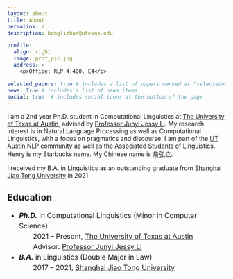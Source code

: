 ```yaml
---
layout: about
title: About
permalink: /
description: honglizhan@utexas.edu

profile:
  align: right
  image: prof_pic.jpg
  address: >
    <p>Office: RLP 4.400, E4</p>

selected_papers: true # includes a list of papers marked as "selected={true}"
news: True # includes a list of news items
social: true  # includes social icons at the bottom of the page
---
```


I am a 2nd year Ph.D. student in Computational Linguistics at <a href="https://www.utexas.edu/">The University of Texas at Austin</a>, advised by <a href="https://jessyli.com/">Professor Junyi Jessy Li</a>. My research interest is in Natural Language Processing as well as Computational Linguistics, with a focus on pragmatics and discourse. I am part of the <a href="https://www.nlp.utexas.edu/">UT Austin NLP community</a> as well as the <a href="https://asol.ling.utexas.edu/">Associated Students of Linguistics</a>. Henry is my Starbucks name. My Chinese name is 詹弘立.

I received my B.A. in Linguistics as an outstanding graduate from <a href="https://en.sjtu.edu.cn/">Shanghai Jiao Tong University</a> in 2021.

<h2>Education</h2>

<font size="3">
<ul style="line-height:1.5;">
  <li><b><i>Ph.D.</i></b> in Computational Linguistics (Minor in Computer Science)</li>
  &emsp;&emsp;2021 &#8211; Present, <a href="https://www.utexas.edu/">The University of Texas at Austin</a><br>
  &emsp;&emsp;Advisor: <a href="https://jessyli.com/">Professor Junyi Jessy Li</a>
  <li><b><i>B.A.</i></b> in Linguistics (Double Major in Law)</li>
  &emsp;&emsp;2017 &#8211; 2021, <a href="https://en.sjtu.edu.cn/">Shanghai Jiao Tong University</a>
</ul>
</font>